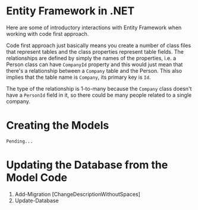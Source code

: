 # Entity Framework in .NET

Here are some of introductory interactions with Entity Framework when working with code first approach.

Code first approach just basically means you create a number of class files that represent tables and the class properties represent table fields.  The relationships are defined by simply the names of the properties, i.e. a Person class can have ``CompanyId`` property and this would just mean that there's a relationship between a ``Company`` table and the Person.  This also implies that the table name is ``Company``, its primary key is ``Id``.

The type of the relationship is 1-to-many because the ``Company`` class doesn't have a ``PersonId`` field in it, so there could be many people related to a single company.

# Creating the Models

``Pending...``

# Updating the Database from the Model Code

1. Add-Migration [ChangeDescriptionWithoutSpaces]
2. Update-Database

